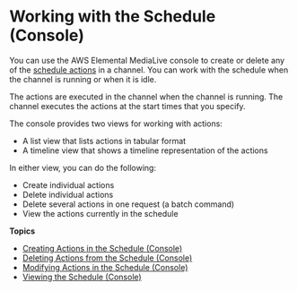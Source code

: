 # Working with the Schedule \(Console\)<a name="schedule-using-console"></a>

You can use the AWS Elemental MediaLive console to create or delete any of the [schedule actions](x-actions-in-schedule.md) in a channel\. You can work with the schedule when the channel is running or when it is idle\. 

The actions are executed in the channel when the channel is running\. The channel executes the actions at the start times that you specify\. 

The console provides two views for working with actions:
+ A list view that lists actions in tabular format
+ A timeline view that shows a timeline representation of the actions

In either view, you can do the following:
+ Create individual actions
+ Delete individual actions
+ Delete several actions in one request \(a batch command\)
+ View the actions currently in the schedule

**Topics**
+ [Creating Actions in the Schedule \(Console\)](schedule-using-console-create.md)
+ [Deleting Actions from the Schedule \(Console\)](schedule-using-console-delete.md)
+ [Modifying Actions in the Schedule \(Console\)](schedule-modify.md)
+ [Viewing the Schedule \(Console\)](schedule-using-console-view.md)